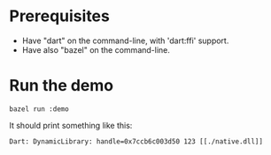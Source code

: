 # Prerequisites
  - Have "dart" on the command-line, with 'dart:ffi' support.
  - Have also "bazel" on the command-line.

# Run the demo
```
bazel run :demo
```

It should print something like this:

```
Dart: DynamicLibrary: handle=0x7ccb6c003d50 123 [[./native.dll]]
```
